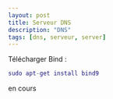 ```yaml
---
layout: post
title: Serveur DNS
description: "DNS"
tags: [dns, serveur, server]
---
```


Télécharger Bind :

```lua
sudo apt-get install bind9
```

en cours
